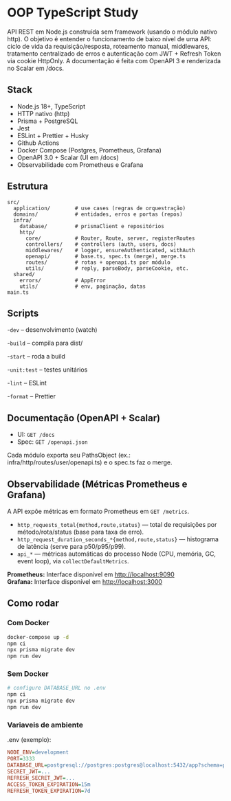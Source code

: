 # OOP TypeScript Study

API REST em Node.js construída sem framework (usando o módulo nativo http).
O objetivo é entender o funcionamento de baixo nível de uma API: ciclo de vida da requisição/resposta, roteamento manual, middlewares, tratamento centralizado de erros e autenticação com JWT + Refresh Token via cookie HttpOnly.
A documentação é feita com OpenAPI 3 e renderizada no Scalar em /docs.

## Stack

- Node.js 18+, TypeScript
- HTTP nativo (http)
- Prisma + PostgreSQL
- Jest
- ESLint + Prettier + Husky
- Github Actions
- Docker Compose (Postgres, Prometheus, Grafana)
- OpenAPI 3.0 + Scalar (UI em /docs)
- Observabilidade com Prometheus e Grafana

## Estrutura

```
src/
  application/        # use cases (regras de orquestração)
  domains/            # entidades, erros e portas (repos)
  infra/
    database/         # prismaClient e repositórios
    http/
      core/           # Router, Route, server, registerRoutes
      controllers/    # controllers (auth, users, docs)
      middlewares/    # logger, ensureAuthenticated, withAuth
      openapi/        # base.ts, spec.ts (merge), merge.ts
      routes/         # rotas + openapi.ts por módulo
      utils/          # reply, parseBody, parseCookie, etc.
  shared/
    errors/           # AppError
    utils/            # env, paginação, datas
main.ts
```

## Scripts
-`dev` – desenvolvimento (watch)

-`build` – compila para dist/

-`start` – roda a build

-`unit:test` – testes unitários

-`lint` – ESLint

-`format` – Prettier

## Documentação (OpenAPI + Scalar)
- UI: `GET /docs`
- Spec: `GET /openapi.json`

Cada módulo exporta seu PathsObject (ex.: infra/http/routes/user/openapi.ts) e o spec.ts faz o merge.

## Observabilidade (Métricas Prometheus e Grafana)

A API expõe métricas em formato Prometheus em `GET /metrics`.

- `http_requests_total{method,route,status}` — total de requisições por método/rota/status (base para taxa de erro).
- `http_request_duration_seconds_*{method,route,status}` — histograma de latência (serve para p50/p95/p99).
- `api_*` — métricas automáticas do processo Node (CPU, memória, GC, event loop), via `collectDefaultMetrics`.

**Prometheus:** Interface disponível em [http://localhost:9090](http://localhost:9090)  
**Grafana:** Interface disponível em [http://localhost:3000](http://localhost:3000)

## Como rodar

### Com Docker
```bash
docker-compose up -d
npm ci
npx prisma migrate dev
npm run dev
```

### Sem Docker
```bash
# configure DATABASE_URL no .env
npm ci
npx prisma migrate dev
npm run dev
```

### Variaveis de ambiente
.env (exemplo):

``` ini
NODE_ENV=development
PORT=3333
DATABASE_URL=postgresql://postgres:postgres@localhost:5432/app?schema=public
SECRET_JWT=...
REFRESH_SECRET_JWT=...
ACCESS_TOKEN_EXPIRATION=15m
REFRESH_TOKEN_EXPIRATION=7d
```